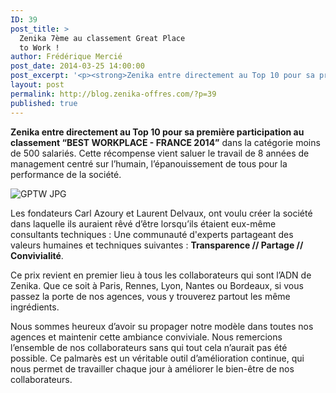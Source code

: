 ```yaml
---
ID: 39
post_title: >
  Zenika 7ème au classement Great Place
  to Work !
author: Frédérique Mercié
post_date: 2014-03-25 14:00:00
post_excerpt: '<p><strong>Zenika entre directement au Top 10 pour sa première participation au classement “BEST WORKPLACE - FRANCE 2014”</strong> dans la catégorie moins de 500 salariés. Cette récompense vient saluer le travail de 8 années de management centré sur l’humain, l’épanouissement de tous pour la performance de la société.</p> <p><img src="/public/Al/.gptw_list_logo_France_cmyk_2014_s.jpg" alt="GPTW JPG" style="display:block; margin:0 auto;" title="GPTW JPG" /></p>'
layout: post
permalink: http://blog.zenika-offres.com/?p=39
published: true
---
```

<p><strong>Zenika entre directement au Top 10 pour sa première participation au classement “BEST WORKPLACE - FRANCE 2014”</strong> dans la catégorie moins de 500 salariés. Cette récompense vient saluer le travail de 8 années de management centré sur l’humain, l’épanouissement de tous pour la performance de la société.</p> <p><img src="/wp-content/uploads/2015/07/.gptw_list_logo_France_cmyk_2014_s.jpg" alt="GPTW JPG" style="display:block; margin:0 auto;" title="GPTW JPG" /></p>
<!--more-->
<p>Les fondateurs Carl Azoury et Laurent Delvaux, ont voulu créer la société dans laquelle ils auraient rêvé d’être lorsqu’ils étaient eux-même consultants techniques&nbsp;: Une communauté d'experts partageant des valeurs humaines et techniques suivantes&nbsp;: <strong>Transparence // Partage // Convivialité</strong>.</p> <p>Ce prix revient en premier lieu à tous les collaborateurs qui sont l’ADN de Zenika. Que ce soit à Paris, Rennes, Lyon, Nantes ou Bordeaux, si vous passez la porte de nos agences, vous y trouverez partout les même ingrédients.</p> <p>Nous sommes heureux d’avoir su propager notre modèle dans toutes nos agences et maintenir cette ambiance conviviale. Nous remercions  l’ensemble de nos collaborateurs sans qui tout cela n’aurait pas été possible. Ce palmarès est un véritable outil d’amélioration continue, qui nous permet de travailler chaque jour à améliorer le bien-être de nos collaborateurs.</p>